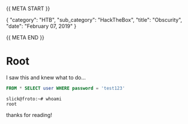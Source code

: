 {{ META START }}

{
    "category": "HTB",
    "sub_category": "HackTheBox",
    "title": "Obscurity",
    "date": "February 07, 2019"
}

{{ META END }}

# Root

I saw this and knew what to do...

```sql
FROM * SELECT user WHERE password = 'test123'
```

```
slick@froto:~# whoami
root
```

thanks for reading!
